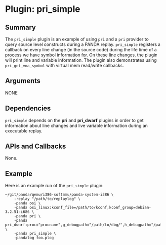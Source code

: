 Plugin: pri_simple
===========

Summary
-------

The `pri_simple` plugin is an example of using `pri` and a `pri` provider to query source level constructs
during a PANDA replay.
`pri_simple` registers a callback on every line change (in the source code) during the life time of a process
we have symbol information for.
On these line changes, the plugin will print line and variable information.
The plugin also demonstrates using `pri_get_vma_symbol` with virtual mem read/write callbacks.

Arguments
---------

NONE

Dependencies
------------

`pri_simple` depends on the **pri** and **pri_dwarf** plugins in order to get information about line changes and live variable information during an executable replay.

APIs and Callbacks
------------------

None.

Example
-------

Here is an example run of the `pri_simple` plugin:

    ~/git/panda/qemu/i386-softmmu/panda-system-i386 \
        -replay "/path/to/replaylog" \
        -panda osi \
        -panda osi_linux:kconf_file=/path/to/kconf,kconf_group=debian-3.2.51-i686 \
        -panda pri \
        -panda pri_dwarf:proc="procname",g_debugpath="/path/to/dbg/",h_debugpath="/path/to/hostdbg" \
        -panda pri_simple \
        -pandalog foo.plog

